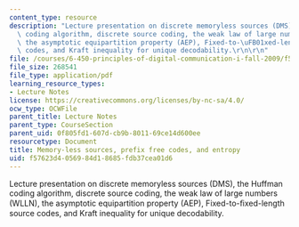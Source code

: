 ```yaml
---
content_type: resource
description: "Lecture presentation on discrete memoryless sources (DMS), the Huffman\
  \ coding algorithm, discrete source coding, the weak law of large numbers (WLLN),\
  \ the asymptotic equipartition property (AEP), Fixed-to-\uFB01xed-length source\
  \ codes, and Kraft inequality for unique decodability.\r\n\r\n"
file: /courses/6-450-principles-of-digital-communication-i-fall-2009/f57623d4056984d18685fdb37cea01d6_MIT6_450F09_slide03.pdf
file_size: 268541
file_type: application/pdf
learning_resource_types:
- Lecture Notes
license: https://creativecommons.org/licenses/by-nc-sa/4.0/
ocw_type: OCWFile
parent_title: Lecture Notes
parent_type: CourseSection
parent_uid: 0f805fd1-607d-cb9b-8011-69ce14d600ee
resourcetype: Document
title: Memory-less sources, prefix free codes, and entropy
uid: f57623d4-0569-84d1-8685-fdb37cea01d6
---
```

Lecture presentation on discrete memoryless sources (DMS), the Huffman coding algorithm, discrete source coding, the weak law of large numbers (WLLN), the asymptotic equipartition property (AEP), Fixed-to-ﬁxed-length source codes, and Kraft inequality for unique decodability.

